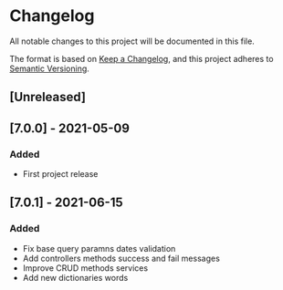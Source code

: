 # Changelog
All notable changes to this project will be documented in this file.

The format is based on [Keep a Changelog](https://keepachangelog.com/en/1.0.0/),
and this project adheres to [Semantic Versioning](https://semver.org/spec/v2.0.0.html).


## [Unreleased]

## [7.0.0] - 2021-05-09
### Added
- First project release

## [7.0.1] - 2021-06-15
### Added
- Fix base query paramns dates validation
- Add controllers methods success and fail messages
- Improve CRUD methods services
- Add new dictionaries words
